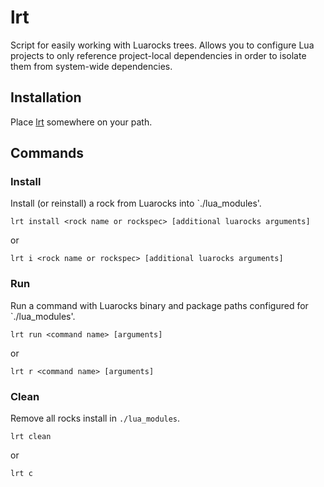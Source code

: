 # lrt
Script for easily working with Luarocks trees. Allows you to configure Lua projects to only reference project-local dependencies in order to isolate them from system-wide dependencies.

## Installation
Place [lrt](https://github.com/ryanplusplus/lrt/blob/master/lrt) somewhere on your path.

## Commands
### Install
Install (or reinstall) a rock from Luarocks into `./lua_modules'.

```shell
lrt install <rock name or rockspec> [additional luarocks arguments]
```

or

```shell
lrt i <rock name or rockspec> [additional luarocks arguments]
```

### Run
Run a command with Luarocks binary and package paths configured for `./lua_modules'.

```shell
lrt run <command name> [arguments]
```

or

```shell
lrt r <command name> [arguments]
```

### Clean
Remove all rocks install in `./lua_modules`.

```shell
lrt clean
```

or

```shell
lrt c
```
